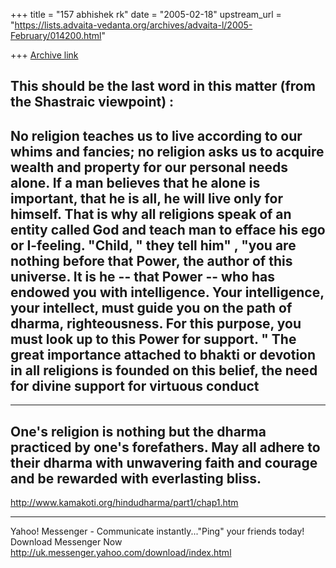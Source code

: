 +++
title = "157 abhishek rk"
date = "2005-02-18"
upstream_url = "https://lists.advaita-vedanta.org/archives/advaita-l/2005-February/014200.html"

+++
[Archive link](https://lists.advaita-vedanta.org/archives/advaita-l/2005-February/014200.html)

This should be the last word in this matter (from the
Shastraic viewpoint) :
------------------------------------------------------
No religion teaches us to live according to our whims
and fancies; no religion asks us to acquire wealth and
property for our personal needs alone. If a man
believes that he alone is important, that he is all,
he will live only for himself. That is why all
religions speak of an entity called God and teach man
to efface his ego or I-feeling. "Child, " they tell
him" , "you are nothing before that Power, the author
of this universe. It is he -- that Power -- who has
endowed you with intelligence. Your intelligence, your
intellect, must guide you on the path of dharma,
righteousness. For this purpose, you must look up to
this Power for support. " The great importance
attached to bhakti or devotion in all religions is
founded on this belief, the need for divine support
for virtuous conduct
-------------------------------------------------------

-------------------------------------------------------
One's religion is nothing but the dharma practiced by
one's forefathers. May all adhere to their dharma with
unwavering faith and courage and be rewarded with
everlasting bliss. 
-------------------------------------------------------

http://www.kamakoti.org/hindudharma/part1/chap1.htm

________________________________________________________________________
Yahoo! Messenger - Communicate instantly..."Ping" 
your friends today! Download Messenger Now 
http://uk.messenger.yahoo.com/download/index.html

